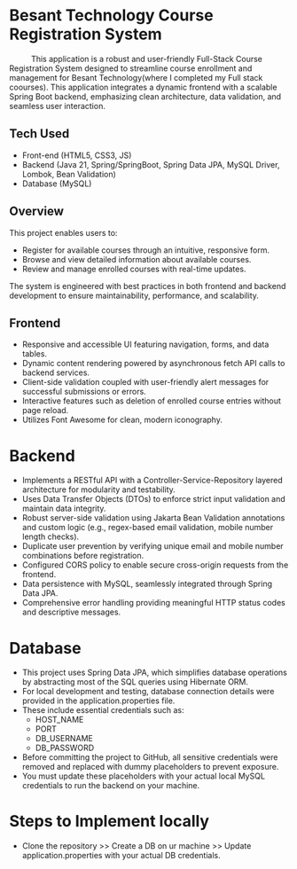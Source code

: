 # Besant Technology Course Registration System
 &nbsp; &nbsp; &nbsp; &nbsp; &nbsp; This application is a robust and user-friendly Full-Stack Course Registration System designed to streamline course enrollment and management for Besant Technology(where I completed my Full stack coourses). 
 This application integrates a dynamic frontend with a scalable Spring Boot backend, emphasizing clean architecture, data validation, and seamless user interaction.

## Tech Used
- Front-end (HTML5, CSS3, JS)
- Backend (Java 21, Spring/SpringBoot, Spring Data JPA, MySQL Driver, Lombok, Bean Validation)
- Database (MySQL)

 ## Overview
 This project enables users to:
- Register for available courses through an intuitive, responsive form.
- Browse and view detailed information about available courses.
- Review and manage enrolled courses with real-time updates.

The system is engineered with best practices in both frontend and backend development to ensure maintainability, performance, and scalability.

## Frontend
- Responsive and accessible UI featuring navigation, forms, and data tables.
- Dynamic content rendering powered by asynchronous fetch API calls to backend services.
- Client-side validation coupled with user-friendly alert messages for successful submissions or errors.
- Interactive features such as deletion of enrolled course entries without page reload.
- Utilizes Font Awesome for clean, modern iconography.

# Backend
- Implements a RESTful API with a Controller-Service-Repository layered architecture for modularity and testability.
- Uses Data Transfer Objects (DTOs) to enforce strict input validation and maintain data integrity.
- Robust server-side validation using Jakarta Bean Validation annotations and custom logic (e.g., regex-based email validation, mobile number length checks).
- Duplicate user prevention by verifying unique email and mobile number combinations before registration.
- Configured CORS policy to enable secure cross-origin requests from the frontend.
- Data persistence with MySQL, seamlessly integrated through Spring Data JPA.
- Comprehensive error handling providing meaningful HTTP status codes and descriptive messages.

# Database
- This project uses Spring Data JPA, which simplifies database operations by abstracting most of the SQL queries using Hibernate ORM.
- For local development and testing, database connection details were provided in the application.properties file.
- These include essential credentials such as:
  - HOST_NAME
  - PORT
  - DB_USERNAME
  - DB_PASSWORD
- Before committing the project to GitHub, all sensitive credentials were removed and replaced with dummy placeholders to prevent exposure.
- You must update these placeholders with your actual local MySQL credentials to run the backend on your machine.

# Steps to Implement locally
- Clone the repository >> Create a DB on ur machine >> Update application.properties with your actual DB credentials.
